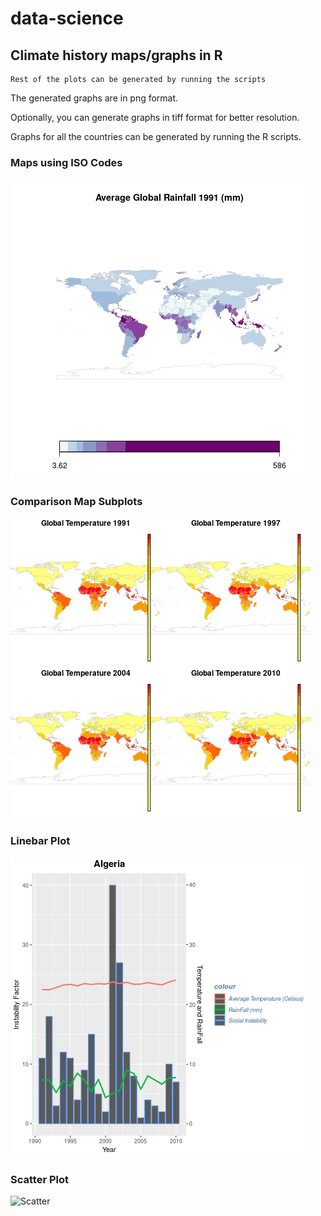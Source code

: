 # data-science
## Climate history maps/graphs in R
```
Rest of the plots can be generated by running the scripts
```

The generated graphs are in png format.

Optionally, you can generate graphs in tiff format for better resolution.

Graphs for all the countries can be generated by running the R scripts.

### Maps using ISO Codes
![Rainfall](graphs/maps/rainfall1991.png)

### Comparison Map Subplots
![Comparison](graphs/maps/temp_comparison.png)

### Linebar Plot
![Linerbar](graphs/linebar/linebar-Algeria.png)

### Scatter Plot
![Scatter](graphs/scatter/scatter-Algeria.png)

